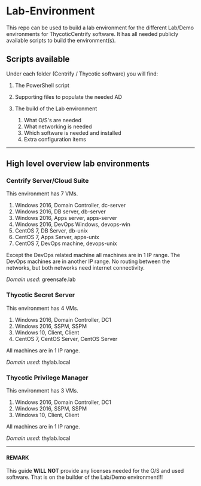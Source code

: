 # Lab-Environment

This repo can be used to build a lab environment for the different Lab/Demo environments for ThycoticCentrify software. It has all needed publicly available scripts to build the environment(s).

## Scripts available

Under each folder (Centrify / Thycotic software) you will find:

1. The PowerShell script 
2. Supporting files to populate the needed AD
3. The build of the Lab environment

    1. What O/S's are needed
    2. What networking is needed
    3. Which software is needed and installed
    4. Extra configuration items

---
## High level overview lab environments

### Centrify Server/Cloud Suite

This environment has 7 VMs.

1. Windows 2016, Domain Controller, dc-server
2. Windows 2016, DB server, db-server
3. Windows 2016, Apps server, apps-server
4. Windows 2016, DevOps Windows, devops-win
5. CentOS 7, DB Server, db-unix
6. CentOS 7, Apps Server, apps-unix
7. CentOS 7, DevOps machine, devops-unix

Except the DevOps related machine all machines are in 1 IP range. The DevOps machines are in another IP range. No routing between the networks, but both networks need internet connectivity.

*Domain used*: greensafe.lab

### Thycotic Secret Server

This environment has 4 VMs.

1. Windows 2016, Domain Controller, DC1
2. Windows 2016, SSPM, SSPM
3. Windows 10, Client, Client
4. CentOS 7, CentOS Server, CentOS Server

All machines are in 1 IP range.

*Domain used*: thylab.local

### Thycotic Privilege Manager

This environment has 3 VMs.

1. Windows 2016, Domain Controller, DC1
2. Windows 2016, SSPM, SSPM
3. Windows 10, Client, Client

All machines are in 1 IP range.

*Domain used*: thylab.local

---
#### REMARK

This guide **WILL NOT** provide any licenses needed for the O/S and used software. That is on the builder of the Lab/Demo environment!!!

 
